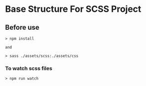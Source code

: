 # Base Structure For SCSS Project

## Before use
```
> npm install

and

> sass ./assets/scss:./assets/css
```

### To watch scss files
```
> npm run watch
```
